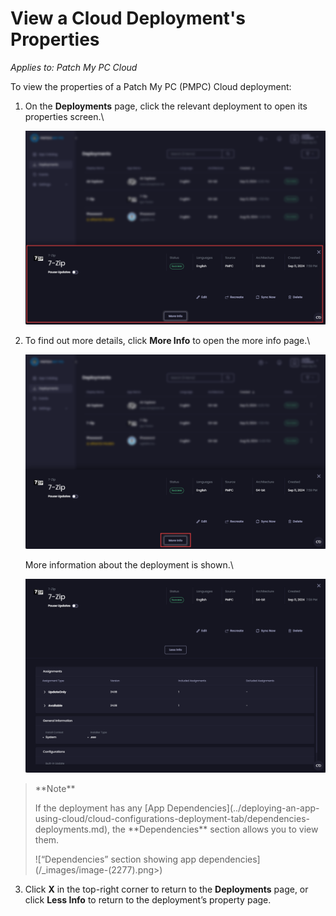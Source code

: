 # View a Cloud Deployment's Properties

_Applies to: Patch My PC Cloud_

To view the properties of a Patch My PC (PMPC) Cloud deployment:

1.  On the **Deployments** page, click the relevant deployment to open its properties screen.\


    ![A deployment&#x27;s property page](/_images/image-(2007).png "A deployment&#x27;s property page")
2.  To find out more details, click **More Info** to open the more info page.\


    ![Click “More Info” to see more information about the deployment](/_images/image-(2008).png "Click “More Info” to see more information about the deployment")

    More information about the deployment is shown.\


    ![More information about the deployment is shown](/_images/image-(2009).png "More information about the deployment is shown")

<blockquote class="wp-block-quote">
<p>**Note**</p>
<p>If the deployment has any [App Dependencies](../deploying-an-app-using-cloud/cloud-configurations-deployment-tab/dependencies-deployments.md), the **Dependencies** section allows you to view them.</p>
<p>![“Dependencies” section showing app dependencies](/_images/image-(2277).png>)</p>
</blockquote>

3. Click **X** in the top-right corner to return to the **Deployments** page, or click **Less Info** to return to the deployment’s property page.